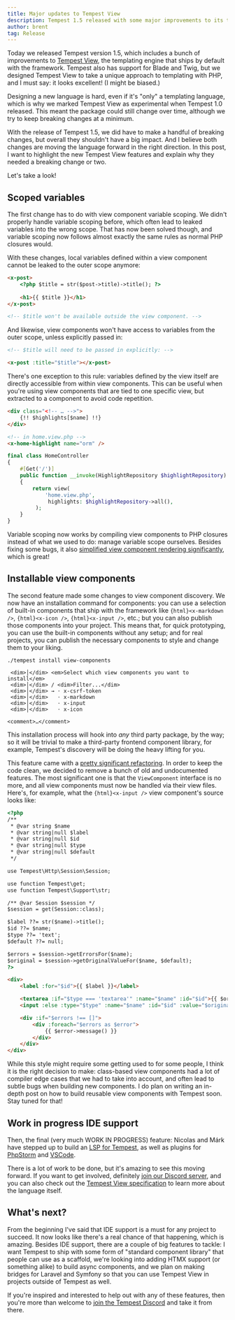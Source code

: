 ```yaml
---
title: Major updates to Tempest View
description: Tempest 1.5 released with some major improvements to its templating engine
author: brent
tag: Release
---
```


Today we released Tempest version 1.5, which includes a bunch of improvements to [Tempest View](/docs/essentials/views), the templating engine that ships by default with the framework. Tempest also has support for Blade and Twig, but we designed Tempest View to take a unique approach to templating with PHP, and I must say: it looks excellent! (I might be biased.)

Designing a new language is hard, even if it's "only" a templating language, which is why we marked Tempest View as experimental when Tempest 1.0 released. This meant the package could still change over time, although we try to keep breaking changes at a minimum. 

With the release of Tempest 1.5, we did have to make a handful of breaking changes, but overall they shouldn't have a big impact. And I believe both changes are moving the language forward in the right direction. In this post, I want to highlight the new Tempest View features and explain why they needed a breaking change or two.

Let's take a look!

## Scoped variables

The first change has to do with view component variable scoping. We didn't properly handle variable scoping before, which often lead to leaked variables into the wrong scope. That has now been solved though, and variable scoping now follows almost exactly the same rules as normal PHP closures would.

With these changes, local variables defined within a view component cannot be leaked to the outer scope anymore:

```html
<x-post>
    <?php $title = str($post->title)->title(); ?>
    
    <h1>{{ $title }}</h1>
</x-post>

<!-- $title won't be available outside the view component. -->
```

And likewise, view components won't have access to variables from the outer scope, unless explicitly passed in:

```html
<!-- $title will need to be passed in explicitly: -->

<x-post :title="$title"></x-post> 
```

There's one exception to this rule: variables defined by the view itself are directly accessible from within view components. This can be useful when you're using view components that are tied to one specific view, but extracted to a component to avoid code repetition.

```html x-home-highlight.view.php
<div class="<!-- … -->">
    {!! $highlights[$name] !!}
</div>

<!-- in home.view.php -->
<x-home-highlight name="orm" />
```

```php
final class HomeController
{
    #[Get('/')]
    public function __invoke(HighlightRepository $highlightRepository): View
    {
        return view(
            'home.view.php',
             highlights: $highlightRepository->all(),
         );
    }
}
```

Variable scoping now works by compiling view components to PHP closures instead of what we used to do: manage variable scope ourselves. Besides fixing some bugs, it also [simplified view component rendering significantly](https://github.com/tempestphp/tempest-framework/pull/1435), which is great! 

## Installable view components

The second feature made some changes to view component discovery. We now have an installation command for components: you can use a selection of built-in components that ship with the framework like `{html}<x-markdown />`, `{html}<x-icon />`, `{html}<x-input />`, etc.; but you can also publish those components into your project. This means that, for quick prototyping, you can use the built-in components without any setup; and for real projects, you can publish the necessary components to style and change them to your liking.

```console
./tempest install view-components

 <dim>│</dim> <em>Select which view components you want to install</em>
 <dim>│</dim> / <dim>Filter...</dim>
 <dim>│</dim> → ⋅ x-csrf-token
 <dim>│</dim>   ⋅ x-markdown
 <dim>│</dim>   ⋅ x-input
 <dim>│</dim>   ⋅ x-icon
 
<comment>…</comment>
```

This installation process will hook into _any_ third party package, by the way; so it will be trivial to make a third-party frontend component library, for example, Tempest's discovery will be doing the heavy lifting for you.

This feature came with a [pretty significant refactoring](https://github.com/tempestphp/tempest-framework/pull/1439). In order to keep the code clean, we decided to remove a bunch of old and undocumented features. The most significant one is that the `ViewComponent` interface is no more, and all view components must now be handled via their view files. Here's, for example, what the `{html}<x-input />` view component's source looks like:

```html
<?php
/**
 * @var string $name
 * @var string|null $label
 * @var string|null $id
 * @var string|null $type
 * @var string|null $default
 */

use Tempest\Http\Session\Session;

use function Tempest\get;
use function Tempest\Support\str;

/** @var Session $session */
$session = get(Session::class);

$label ??= str($name)->title();
$id ??= $name;
$type ??= 'text';
$default ??= null;

$errors = $session->getErrorsFor($name);
$original = $session->getOriginalValueFor($name, $default);
?>

<div>
    <label :for="$id">{{ $label }}</label>

    <textarea :if="$type === 'textarea'" :name="$name" :id="$id">{{ $original }}</textarea>
    <input :else :type="$type" :name="$name" :id="$id" :value="$original"/>

    <div :if="$errors !== []">
        <div :foreach="$errors as $error">
            {{ $error->message() }}
        </div>
    </div>
</div>
```

While this style might require some getting used to for some people, I think it is the right decision to make: class-based view components had a lot of compiler edge cases that we had to take into account, and often lead to subtle bugs when building new components. I do plan on writing an in-depth post on how to build reusable view components with Tempest soon. Stay tuned for that!  

## Work in progress IDE support

Then, the final (very much WORK IN PROGRESS) feature: Nicolas and Márk have stepped up to build an [LSP for Tempest](https://github.com/nhedger/tempest-ls), as well as plugins for [PhpStorm](https://plugins.jetbrains.com/plugin/27971-tempest/edit) and [VSCode](https://marketplace.visualstudio.com/items?itemName=nhedger.tempest).

There is a lot of work to be done, but it's amazing to see this moving forward. If you want to get involved, definitely [join our Discord server](/discord), and you can also check out the [Tempest View specification](/docs/internals/view-spec) to learn more about the language itself.

## What's next?

From the beginning I've said that IDE support is a must for any project to succeed. It now looks like there's a real chance of that happening, which is amazing. Besides IDE support, there are a couple of big features to tackle: I want Tempest to ship with some form of "standard component library" that people can use as a scaffold, we're looking into adding HTMX support (or something alike) to build async components, and we plan on making bridges for Laravel and Symfony so that you can use Tempest View in projects outside of Tempest as well. 

If you're inspired and interested to help out with any of these features, then you're more than welcome to [join the Tempest Discord](/discord) and take it from there.
